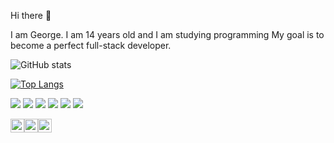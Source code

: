 Hi there 👋

I am George. I am 14 years old and I am studying programming My goal is to become a perfect full-stack developer.

![GitHub stats](https://github-readme-stats.vercel.app/api?username=giorgi200706&show_icons=true)

[![Top Langs](https://github-readme-stats.vercel.app/api/top-langs/?username=giorgi200706&layout=compact)](https://github.com/giorgi200706/github-readme-stats)

![](https://img.shields.io/badge/-C++-00599C?logo=c++&logoColor=fff)
![](https://img.shields.io/badge/-PYTHON-776AB?logo=python&logoColor=fff)
![](https://img.shields.io/badge/-FLASK-000000?logo=flask&logoColor=fff)
![](https://img.shields.io/badge/-HTML-e34f26?logo=html5&logoColor=fff)
![](https://img.shields.io/badge/-CSS-1572B6?logo=css&logoColor=fff)
![](https://img.shields.io/badge/-SASS-CC6699?logo=scss&logoColor=fff)

<div style=" width: 150px; display: flex; justufy-content: space-between; ">
  <img style=" width: 22px;" src="https://cdn.jsdelivr.net/npm/simple-icons@v3/icons/facebook.svg" href="https://youtube.com/">
  <img style=" width: 22px;" src="https://cdn.jsdelivr.net/npm/simple-icons@v3/icons/twitter.svg" href="https://twitter.com/"/>
  <img style=" width: 22px;" src="https://cdn.jsdelivr.net/npm/simple-icons@v3/icons/instagram.svg" href= "https://www.instagram.com/in/"/>
</div>

